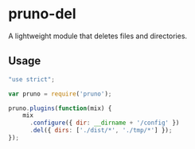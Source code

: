 # pruno-del

A lightweight module that deletes files and directories.

## Usage

```js
"use strict";

var pruno = require('pruno');

pruno.plugins(function(mix) {
    mix
      .configure({ dir: __dirname + '/config' })
      .del({ dirs: ['./dist/*', './tmp/*'] });
});
```
